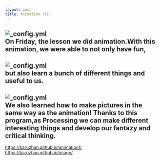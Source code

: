 ```yaml
---
layout: post
title: Animation ))))
---
```

![_config.yml](https://media.licdn.com/mpr/mpr/AAEAAQAAAAAAAAgHAAAAJDU0ZDYwNzNjLTMwZGYtNGU4NC05OTA0LWMyOWZkNDhjZDc3Yw.jpg)
<br/>
 On Friday, the lesson we did animation.With this animation, we were able to not only have fun,
 ---
![_config.yml](http://previews.123rf.com/images/iqoncept/iqoncept1206/iqoncept120600051/14050919-The-word-Fun-in-a-burst-of-colorful-stars-representing-an-amusing-entertainment-way-to-spend-your-ti-Stock-Photo.jpg)
<br/>
but also learn a bunch of different things and useful to us.
---
![_config.yml](http://static1.squarespace.com/static/53e056bee4b08df850262a73/53e2a192e4b0e62a98a39a88/548d996ae4b06f8a5b7feb35/1418566738832/?format=1000w)
<br/>
We also learned how to make pictures in the same way as the animation! Thanks to this program,as Processing we can make different interesting things and develop our fantazy and critical thinking.
---
https://baruzhan.github.io/animation1/
<br/>
https://baruzhan.github.io/image/
